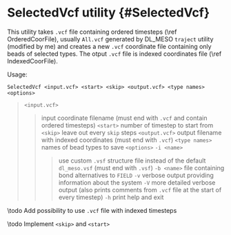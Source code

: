 SelectedVcf utility {#SelectedVcf}
=====

This utility takes `.vcf` file containing ordered timesteps (\ref
OrderedCoorFile), usually `All.vcf` generated by DL_MESO `traject` utility
(modified by me) and creates a new `.vcf` coordinate file containing only beads
of selected types.  The otput `.vcf` file is indexed coordinates file (\ref
IndexedCoorFile).

Usage:

`SelectedVcf <input.vcf> <start> <skip> <output.vcf> <type names> <options>`

> `<input.vcf>`
> > input coordinate filename (must end with `.vcf` and contain ordered
> > timesteps)
> `<start>`
> > number of timestep to start from
> `<skip>`
> > leave out every `skip` steps
> `<output.vcf>`
> > output filename with indexed coordinates (must end with `.vcf`)
> `<type names>`
> > names of bead types to save
> `<options>`
> > `-i <name>`
> > > use custom `.vsf` structure file instead of the default `dl_meso.vsf`
> > > (must end with `.vsf`)
> > `-b <name>`
> > > file containing bond alternatives to `FIELD`
> > `-v`
> > > verbose output providing information about the system
> > `-V`
> > > more detailed verbose output (also prints comments from `.vcf` file
> > > at the start of every timestep)
> > `-h`
> > > print help and exit

\todo Add possibility to use `.vcf` file with indexed timesteps

\todo Implement `<skip>` and `<start>`
